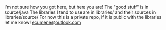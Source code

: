 I'm not sure how you got here, but here you are!
The "good stuff" is in source/java
The libraries I tend to use are in libraries/ and their sources in libraries/source/
For now this is a private repo, if it is public with the libraries let me know!
ecumene@outlook.com